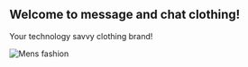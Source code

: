 ## Welcome to message and chat clothing!

Your technology savvy clothing brand!

![Mens fashion](https://www.thetrendspotter.net/wp-content/uploads/2015/08/Denims.jpg)

